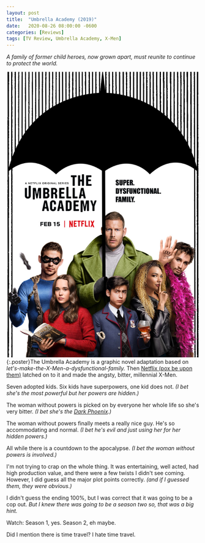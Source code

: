 ```yaml
---
layout: post
title:  "Umbrella Academy (2019)"
date:   2020-08-26 08:00:00 -0600
categories: [Reviews]
tags: [TV Review, Umbrella Academy, X-Men]
---
```


*A family of former child heroes, now grown apart, must reunite to continue to protect the world.*

![Umbrella Academy Poster](/assets/2020/09/umbrella-academy-2019.jpg){:.poster}The Umbrella Academy is a graphic novel adaptation based on *let's-make-the-X-Men-a-dysfunctional-family.* Then [Netflix (pox be upon them)](https://www.imdb.com/title/tt9196192/) latched on to it and made the angsty, bitter, millennial X-Men.

Seven adopted kids. Six kids have superpowers, one kid does not. *(I bet she's the most powerful but her powers are hidden.)*

The woman without powers is picked on by everyone her whole life so she's very bitter. *(I bet she's the [Dark Phoenix](https://en.wikipedia.org/wiki/The_Dark_Phoenix_Saga).)*

The woman without powers finally meets a really nice guy. He's so accommodating and normal. *(I bet he's evil and just using her for her hidden powers.)*

All while there is a countdown to the apocalypse. *(I bet the woman without powers is involved.)*

I'm not trying to crap on the whole thing. It was entertaining, well acted, had high production value, and there were a few twists I didn't see coming. However, I did guess all the major plot points correctly. *(and if I guessed them, they were obvious.)*

I didn't guess the ending 100%, but I was correct that it was going to be a cop out. *But I knew there was going to be a season two so, that was a big hint.*

Watch: Season 1, yes. Season 2, eh maybe.

Did I mention there is time travel? I hate time travel.
